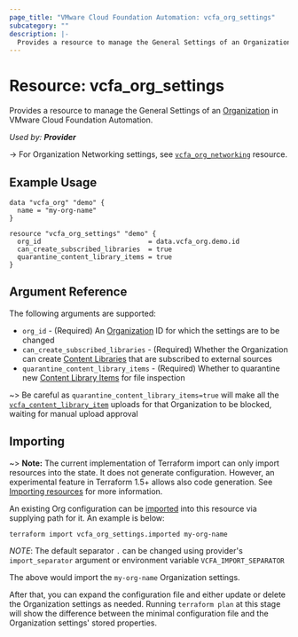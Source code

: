 ```yaml
---
page_title: "VMware Cloud Foundation Automation: vcfa_org_settings"
subcategory: ""
description: |-
  Provides a resource to manage the General Settings of an Organization in VMware Cloud Foundation Automation.
---
```


# Resource: vcfa_org_settings

Provides a resource to manage the General Settings of an [Organization][vcfa_org] in VMware Cloud Foundation Automation.

_Used by: **Provider**_

-> For Organization Networking settings, see [`vcfa_org_networking`](/providers/vmware/vcfa/latest/docs/resources/org_networking) resource.

## Example Usage

```hcl
data "vcfa_org" "demo" {
  name = "my-org-name"
}

resource "vcfa_org_settings" "demo" {
  org_id                           = data.vcfa_org.demo.id
  can_create_subscribed_libraries  = true
  quarantine_content_library_items = true
}
```

## Argument Reference

The following arguments are supported:

- `org_id` - (Required) An [Organization](/providers/vmware/vcfa/latest/docs/data-sources/organization) ID for which the settings are to be changed
- `can_create_subscribed_libraries` - (Required) Whether the Organization can create [Content Libraries](/providers/vmware/vcfa/latest/docs/resources/content_library) that are subscribed to external sources
- `quarantine_content_library_items` - (Required) Whether to quarantine new [Content Library Items](/providers/vmware/vcfa/latest/docs/resources/content_library_item) for file inspection

~> Be careful as `quarantine_content_library_items=true` will make all the [`vcfa_content_library_item`](/providers/vmware/vcfa/latest/docs/resources/content_library_item) uploads for that
Organization to be blocked, waiting for manual upload approval

## Importing

~> **Note:** The current implementation of Terraform import can only import resources into the
state. It does not generate configuration. However, an experimental feature in Terraform 1.5+ allows
also code generation. See [Importing resources][importing-resources] for more information.

An existing Org configuration can be [imported][docs-import] into this resource via supplying path
for it. An example is below:

```
terraform import vcfa_org_settings.imported my-org-name
```

_NOTE_: The default separator `.` can be changed using provider's `import_separator` argument or environment variable `VCFA_IMPORT_SEPARATOR`

The above would import the `my-org-name` Organization settings.

After that, you can expand the configuration file and either update or delete the Organization settings as needed. Running `terraform plan`
at this stage will show the difference between the minimal configuration file and the Organization settings' stored properties.

[docs-import]: https://www.terraform.io/docs/import
[importing-resources]: /providers/vmware/vcfa/latest/docs/guides/importing_resources
[vcfa_org]: /providers/vmware/vcfa/latest/docs/resources/org
